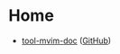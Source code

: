 
# Home

* [tool-mvim-doc](https://samwhelp.github.io/tool-mvim-doc/) ([GitHub](https://github.com/samwhelp/tool-mvim-doc))
